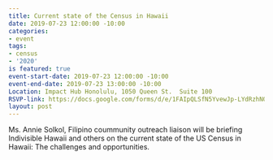 ```yaml
---
title: Current state of the Census in Hawaii
date: 2019-07-23 12:00:00 -10:00
categories:
- event
tags:
- census
- '2020'
is featured: true
event-start-date: 2019-07-23 12:00:00 -10:00
event-end-date: 2019-07-23 13:00:00 -10:00
Location: Impact Hub Honolulu, 1050 Queen St.  Suite 100
RSVP-link: https://docs.google.com/forms/d/e/1FAIpQLSfN5YvewJp-LYdRzhNQdK3VPuym7oE760Pauj_uNyCvzc7dOQ/viewform?usp=sf_link
layout: post
---
```


Ms. Annie Solkol, Filipino coummunity outreach liaison will be briefing Indivisible Hawaii and others on the current state of the US Census in Hawaii: The challenges and opportunities.